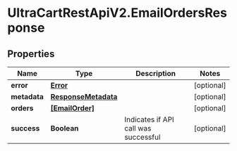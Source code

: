 # UltraCartRestApiV2.EmailOrdersResponse

## Properties
Name | Type | Description | Notes
------------ | ------------- | ------------- | -------------
**error** | [**Error**](Error.md) |  | [optional] 
**metadata** | [**ResponseMetadata**](ResponseMetadata.md) |  | [optional] 
**orders** | [**[EmailOrder]**](EmailOrder.md) |  | [optional] 
**success** | **Boolean** | Indicates if API call was successful | [optional] 



